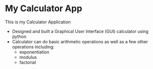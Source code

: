 # My Calculator App  

This is my Calculator Application
- Designed and built a Graphical User Interface (GUI) calculator using python
- Calculator can do basic arithmetic operations as well as a few other operations including:
    - exponentiation
    - modulus
    - factorial
